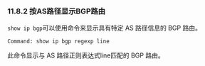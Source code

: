 ### 11.8.2 按AS路径显示BGP路由

`show ip bgp`可以使用命令来显示具有特定 AS 路径信息的 BGP 路由。

```shell
Command: show ip bgp regexp line
```

此命令显示与 AS 路径正则表达式line匹配的 BGP 路由。